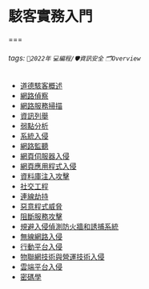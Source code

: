# 駭客實務入門
===
###### tags: `📆2022年` `💻編程/🛡資訊安全` `🗂Overview`

- [道德駭客概述](https://hackmd.io/@MickeyHuang233/駭客實務入門_01_道德駭客概述)
- [網路偵察](https://hackmd.io/@MickeyHuang233/駭客實務入門_02_網路偵察)
- [網路服務掃描](https://hackmd.io/@MickeyHuang233/駭客實務入門_03_網路服務掃描)
- [資訊列舉]()
- [弱點分析]()
- [系統入侵]()
- [網路監聽]()
- [網頁伺服器入侵]()
- [網頁應用程式入侵]()
- [資料庫注入攻擊]()
- [社交工程]()
- [連線劫持]()
- [惡意程式威脅]()
- [阻斷服務攻擊]()
- [規避入侵偵測防火牆和誘捕系統]()
- [無線網路入侵]()
- [行動平台入侵]()
- [物聯網技術與營運技術入侵]()
- [雲端平台入侵]()
- [密碼學]()




